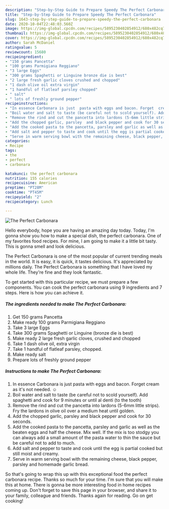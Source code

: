 ```yaml
---
description: "Step-by-Step Guide to Prepare Speedy The Perfect Carbonara"
title: "Step-by-Step Guide to Prepare Speedy The Perfect Carbonara"
slug: 1643-step-by-step-guide-to-prepare-speedy-the-perfect-carbonara
date: 2020-10-04T22:48:03.560Z
image: https://img-global.cpcdn.com/recipes/5895230402854912/680x482cq70/the-perfect-carbonara-recipe-main-photo.jpg
thumbnail: https://img-global.cpcdn.com/recipes/5895230402854912/680x482cq70/the-perfect-carbonara-recipe-main-photo.jpg
cover: https://img-global.cpcdn.com/recipes/5895230402854912/680x482cq70/the-perfect-carbonara-recipe-main-photo.jpg
author: Sarah McDaniel
ratingvalue: 5
reviewcount: 15680
recipeingredient:
- "150 grams Pancetta"
- "100 grams Parmigiana Reggiano"
- "3 large Eggs"
- "300 grams Spaghetti or Linguine bronze die is best"
- "2 large fresh garlic cloves crushed and chopped"
- "1 dash olive oil extra virgin"
- "1 handful of flatleaf parsley chopped"
- " salt"
- " lots of freshly ground pepper"
recipeinstructions:
- "In essence Carbonara is just  pasta with eggs and bacon. Forget  cream as it&#39;s not needed. ☺"
- "Boil water and salt to taste (be careful not to scold yourself). Add spaghetti and cook for 9 minutes or until al denti (to the tooth)"
- "Remove the rind and cut the pancetta into lardons (5-6mm little strips). Fry the lardons  in olive oil over a medium heat until golden."
- "Add the chopped garlic, parsley  and black pepper and cook for 30 seconds."
- "Add the cooked pasta to the pancetta, parsley and garlic as well as the beaten eggs and half the cheese. Mix well.  If the mix is too stodgy you can always add a small amount of the pasta water to thin the sauce but be careful not to add to much."
- "Add salt and pepper to taste and cook until the egg is partial cooked but still moist and creamy."
- "Serve in warm serving bowl with the remaining cheese, black pepper, parsley  and homemade garlic bread."
categories:
- Recipe
tags:
- the
- perfect
- carbonara

katakunci: the perfect carbonara 
nutrition: 155 calories
recipecuisine: American
preptime: "PT28M"
cooktime: "PT45M"
recipeyield: "2"
recipecategory: Lunch

---
```



![The Perfect Carbonara](https://img-global.cpcdn.com/recipes/5895230402854912/680x482cq70/the-perfect-carbonara-recipe-main-photo.jpg)

Hello everybody, hope you are having an amazing day today. Today, I'm gonna show you how to make a special dish, the perfect carbonara. One of my favorites food recipes. For mine, I am going to make it a little bit tasty. This is gonna smell and look delicious.



The Perfect Carbonara is one of the most popular of current trending meals in the world. It is easy, it is quick, it tastes delicious. It's appreciated by millions daily. The Perfect Carbonara is something that I have loved my whole life. They're fine and they look fantastic.


To get started with this particular recipe, we must prepare a few components. You can cook the perfect carbonara using 9 ingredients and 7 steps. Here is how you can achieve it.

<!--inarticleads1-->

##### The ingredients needed to make The Perfect Carbonara:

1. Get 150 grams Pancetta
1. Make ready 100 grams Parmigiana Reggiano
1. Take 3 large Eggs
1. Take 300 grams Spaghetti or Linguine (bronze die is best)
1. Make ready 2 large fresh garlic cloves, crushed and chopped
1. Take 1 dash olive oil, extra virgin
1. Take 1 handful of flatleaf parsley, chopped.
1. Make ready  salt
1. Prepare  lots of freshly ground pepper




<!--inarticleads2-->

##### Instructions to make The Perfect Carbonara:

1. In essence Carbonara is just  pasta with eggs and bacon. Forget  cream as it&#39;s not needed. ☺
1. Boil water and salt to taste (be careful not to scold yourself). Add spaghetti and cook for 9 minutes or until al denti (to the tooth)
1. Remove the rind and cut the pancetta into lardons (5-6mm little strips). Fry the lardons  in olive oil over a medium heat until golden.
1. Add the chopped garlic, parsley  and black pepper and cook for 30 seconds.
1. Add the cooked pasta to the pancetta, parsley and garlic as well as the beaten eggs and half the cheese. Mix well.  If the mix is too stodgy you can always add a small amount of the pasta water to thin the sauce but be careful not to add to much.
1. Add salt and pepper to taste and cook until the egg is partial cooked but still moist and creamy.
1. Serve in warm serving bowl with the remaining cheese, black pepper, parsley  and homemade garlic bread.




So that's going to wrap this up with this exceptional food the perfect carbonara recipe. Thanks so much for your time. I'm sure that you will make this at home. There is gonna be more interesting food in home recipes coming up. Don't forget to save this page in your browser, and share it to your family, colleague and friends. Thanks again for reading. Go on get cooking!
